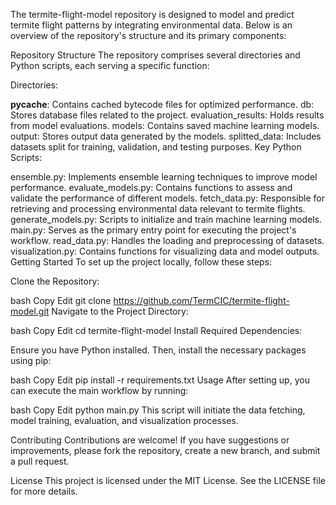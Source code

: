 The termite-flight-model repository is designed to model and predict termite flight patterns by integrating environmental data. Below is an overview of the repository's structure and its primary components:

Repository Structure
The repository comprises several directories and Python scripts, each serving a specific function:

Directories:

__pycache__: Contains cached bytecode files for optimized performance.
db: Stores database files related to the project.
evaluation_results: Holds results from model evaluations.
models: Contains saved machine learning models.
output: Stores output data generated by the models.
splitted_data: Includes datasets split for training, validation, and testing purposes.
Key Python Scripts:

ensemble.py: Implements ensemble learning techniques to improve model performance.
evaluate_models.py: Contains functions to assess and validate the performance of different models.
fetch_data.py: Responsible for retrieving and processing environmental data relevant to termite flights.
generate_models.py: Scripts to initialize and train machine learning models.
main.py: Serves as the primary entry point for executing the project's workflow.
read_data.py: Handles the loading and preprocessing of datasets.
visualization.py: Contains functions for visualizing data and model outputs.
Getting Started
To set up the project locally, follow these steps:

Clone the Repository:

bash
Copy
Edit
git clone https://github.com/TermCIC/termite-flight-model.git
Navigate to the Project Directory:

bash
Copy
Edit
cd termite-flight-model
Install Required Dependencies:

Ensure you have Python installed. Then, install the necessary packages using pip:

bash
Copy
Edit
pip install -r requirements.txt
Usage
After setting up, you can execute the main workflow by running:

bash
Copy
Edit
python main.py
This script will initiate the data fetching, model training, evaluation, and visualization processes.

Contributing
Contributions are welcome! If you have suggestions or improvements, please fork the repository, create a new branch, and submit a pull request.

License
This project is licensed under the MIT License. See the LICENSE file for more details.
